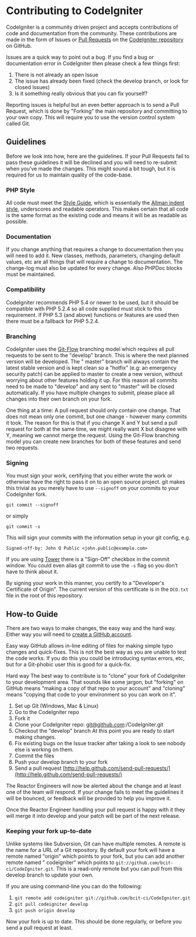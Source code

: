 # Contributing to CodeIgniter

CodeIgniter is a community driven project and accepts contributions of code and documentation from the community. These
contributions are made in the form of Issues or [Pull Requests](http://help.github.com/send-pull-requests/) on
the [CodeIgniter repository](https://github.com/bcit-ci/CodeIgniter>) on GitHub.

Issues are a quick way to point out a bug. If you find a bug or documentation error in CodeIgniter then please check a
few things first:

1. There is not already an open Issue
2. The issue has already been fixed (check the develop branch, or look for closed Issues)
3. Is it something really obvious that you can fix yourself?

Reporting issues is helpful but an even better approach is to send a Pull Request, which is done by "Forking" the main
repository and committing to your own copy. This will require you to use the version control system called Git.

## Guidelines

Before we look into how, here are the guidelines. If your Pull Requests fail to pass these guidelines it will be
declined and you will need to re-submit when you’ve made the changes. This might sound a bit tough, but it is required
for us to maintain quality of the code-base.

### PHP Style

All code must meet the [Style Guide](https://codeigniter.com/user_guide/general/styleguide.html), which is essentially
the [Allman indent style](https://en.wikipedia.org/wiki/Indent_style#Allman_style), underscores and readable operators.
This makes certain that all code is the same format as the existing code and means it will be as readable as possible.

### Documentation

If you change anything that requires a change to documentation then you will need to add it. New classes, methods,
parameters, changing default values, etc are all things that will require a change to documentation. The change-log must
also be updated for every change. Also PHPDoc blocks must be maintained.

### Compatibility

CodeIgniter recommends PHP 5.4 or newer to be used, but it should be compatible with PHP 5.2.4 so all code supplied must
stick to this requirement. If PHP 5.3 (and above) functions or features are used then there must be a fallback for PHP
5.2.4.

### Branching

CodeIgniter uses the [Git-Flow](http://nvie.com/posts/a-successful-git-branching-model/) branching model which requires
all pull requests to be sent to the "develop" branch. This is where the next planned version will be developed. The "
master" branch will always contain the latest stable version and is kept clean so a "hotfix" (e.g: an emergency security
patch) can be applied to master to create a new version, without worrying about other features holding it up. For this
reason all commits need to be made to "develop" and any sent to "master" will be closed automatically. If you have
multiple changes to submit, please place all changes into their own branch on your fork.

One thing at a time: A pull request should only contain one change. That does not mean only one commit, but one change -
however many commits it took. The reason for this is that if you change X and Y but send a pull request for both at the
same time, we might really want X but disagree with Y, meaning we cannot merge the request. Using the Git-Flow branching
model you can create new branches for both of these features and send two requests.

### Signing

You must sign your work, certifying that you either wrote the work or otherwise have the right to pass it on to an open
source project. git makes this trivial as you merely have to use `--signoff` on your commits to your CodeIgniter fork.

`git commit --signoff`

or simply

`git commit -s`

This will sign your commits with the information setup in your git config, e.g.

`Signed-off-by: John Q Public <john.public@example.com>`

If you are using [Tower](http://www.git-tower.com/) there is a "Sign-Off" checkbox in the commit window. You could even
alias git commit to use the `-s` flag so you don’t have to think about it.

By signing your work in this manner, you certify to a "Developer's Certificate of Origin". The current version of this
certificate is in the `DCO.txt` file in the root of this repository.

## How-to Guide

There are two ways to make changes, the easy way and the hard way. Either way you will need
to [create a GitHub account](https://github.com/signup/free).

Easy way GitHub allows in-line editing of files for making simple typo changes and quick-fixes. This is not the best way
as you are unable to test the code works. If you do this you could be introducing syntax errors, etc, but for a
Git-phobic user this is good for a quick-fix.

Hard way The best way to contribute is to "clone" your fork of CodeIgniter to your development area. That sounds like
some jargon, but "forking" on GitHub means "making a copy of that repo to your account" and "cloning" means "copying
that code to your environment so you can work on it".

1. Set up Git (Windows, Mac & Linux)
2. Go to the CodeIgniter repo
3. Fork it
4. Clone your CodeIgniter repo: git@github.com:<your-name>/CodeIgniter.git
5. Checkout the "develop" branch At this point you are ready to start making changes.
6. Fix existing bugs on the Issue tracker after taking a look to see nobody else is working on them.
7. Commit the files
8. Push your develop branch to your fork
9. Send a pull request [http://help.github.com/send-pull-requests/](http://help.github.com/send-pull-requests/)

The Reactor Engineers will now be alerted about the change and at least one of the team will respond. If your change
fails to meet the guidelines it will be bounced, or feedback will be provided to help you improve it.

Once the Reactor Engineer handling your pull request is happy with it they will merge it into develop and your patch
will be part of the next release.

### Keeping your fork up-to-date

Unlike systems like Subversion, Git can have multiple remotes. A remote is the name for a URL of a Git repository. By
default your fork will have a remote named "origin" which points to your fork, but you can add another remote named "
codeigniter" which points to `git://github.com/bcit-ci/CodeIgniter.git`. This is a read-only remote but you can pull
from this develop branch to update your own.

If you are using command-line you can do the following:

1. `git remote add codeigniter git://github.com/bcit-ci/CodeIgniter.git`
2. `git pull codeigniter develop`
3. `git push origin develop`

Now your fork is up to date. This should be done regularly, or before you send a pull request at least.
